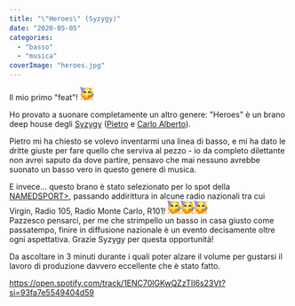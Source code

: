 ```yaml
---
title: "\"Heroes\" (Syzygy)"
date: "2020-05-05"
categories: 
  - "basso"
  - "musica"
coverImage: "heroes.jpg"
---
```


Il mio primo "feat"! ![🥳](images/1f973.png)

Ho provato a suonare completamente un altro genere: "Heroes" è un brano deep house degli [Syzygy](https://campsite.bio/syzygy_music_project) ([Pietro](https://www.facebook.com/Pietro.Rosso) e [Carlo Alberto](https://www.facebook.com/carloalbertomenon)).

Pietro mi ha chiesto se volevo inventarmi una linea di basso, e mi ha dato le dritte giuste per fare quello che serviva al pezzo - io da completo dilettante non avrei saputo da dove partire, pensavo che mai nessuno avrebbe suonato un basso vero in questo genere di musica.

E invece... questo brano è stato selezionato per lo spot della [NAMEDSPORT>](https://www.facebook.com/NAMEDSPORT), passando addirittura in alcune radio nazionali tra cui Virgin, Radio 105, Radio Monte Carlo, R101! ![🥳](images/1f973.png)![🥳](images/1f973.png)![🥳](images/1f973.png)  
Pazzesco pensarci, per me che strimpello un basso in casa giusto come passatempo, finire in diffusione nazionale è un evento decisamente oltre ogni aspettativa. Grazie Syzygy per questa opportunità!

Da ascoltare in 3 minuti durante i quali poter alzare il volume per gustarsi il lavoro di produzione davvero eccellente che è stato fatto.

https://open.spotify.com/track/1ENC70lGKwQZzTII6s23Vt?si=93fa7e5549404d59
